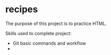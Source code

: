 # recipes

The purpose of this project is to practice HTML.

Skills used to complete project:
- Git basic commands and workflow
- 
